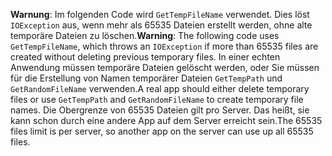 <span data-ttu-id="be988-101">**Warnung**: Im folgenden Code wird `GetTempFileName` verwendet. Dies löst `IOException` aus, wenn mehr als 65535 Dateien erstellt werden, ohne alte temporäre Dateien zu löschen.</span><span class="sxs-lookup"><span data-stu-id="be988-101">**Warning**: The following code uses `GetTempFileName`, which throws an `IOException` if more than 65535 files are created without deleting previous temporary files.</span></span> <span data-ttu-id="be988-102">In einer echten Anwendung müssen temporäre Dateien gelöscht werden, oder Sie müssen für die Erstellung von Namen temporärer Dateien `GetTempPath` und `GetRandomFileName` verwenden.</span><span class="sxs-lookup"><span data-stu-id="be988-102">A real app should either delete temporary files or use `GetTempPath` and `GetRandomFileName` to create temporary file names.</span></span> <span data-ttu-id="be988-103">Die Obergrenze von 65535 Dateien gilt pro Server. Das heißt, sie kann schon durch eine andere App auf dem Server erreicht sein.</span><span class="sxs-lookup"><span data-stu-id="be988-103">The 65535 files limit is per server, so another app on the server can use up all 65535 files.</span></span> 
